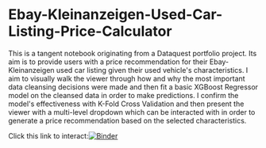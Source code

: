 # Ebay-Kleinanzeigen-Used-Car-Listing-Price-Calculator
This is a tangent notebook originating from a Dataquest portfolio project. Its aim is to provide users with a price recommendation for their Ebay-Kleinanzeigen used car listing given their used vehicle's characteristics. 
I aim to visually walk the viewer through how and why the most important data cleansing decisions were made and then fit a basic XGBoost Regressor model on the cleansed data in order to make predictions. I confirm the model's effectiveness with K-Fold Cross Validation and then present the viewer with a multi-level dropdown which can be interacted with in order to generate a price recommendation based on the selected characteristics. 

Click this link to interact:[![Binder](https://mybinder.org/badge_logo.svg)](https://mybinder.org/v2/gh/bigarnold/Ebay-Kleinanzeigen-Used-Car-Listing-Price-Calculator/HEAD?labpath=Ebay-Kleinanzeigen%20Used%20Car%20Listings%20Analysis%20and%20Price%20Calculator.ipynb)

